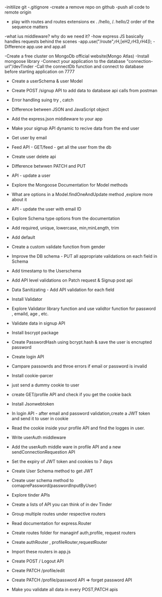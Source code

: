 -initilize git
-.gitignore
-create a remove repo on github
-push all code to remote origin

- play with routes and routes extensions ex . /hello, /. hello/2
  order of the sequence matters

-what ius middleware? why do we need it?
-how express JS basically handles requests behind the scenes
-app.use("/route",rH,[eH2,rH3,rH4]);
-Difference app.use and app.all

-Create a free cluster on MongoDb official website(Mongo Atlas)
-Install mongoose library
-Connect your application to the database "connection-url"/devTinder
-Call the connectDb function and connect to database before starting application on 7777

- Create a userSchema & user Model
- Create POST /signup API to add data to database api calls from postman
- Error handling suing try , catch
- Difference between JSON and JavaScript object
- Add the express.json middleware to your app
- Make your signup API dynamic to recive data from the end user
- Get user by email
- Feed API - GET/feed - get all the user from the db
- Create user delete api
- Difference betwwen PATCH and PUT
- API - update a user
- Explore the Mongoose Documentation for Model methods
- What are options in a Model.findOneAndUpdate method ,explore more about it
- API - update the user with email ID

- Explore Schema type options from the documentation
- Add required, unique, lowercase, min,minLength, trim
- Add default
- Create a custom validate function from gender
- Improve the DB schema - PUT all appropriate validations on each field in Schema
- Add timestamp to the Userschema
- Add API level validations on Patch request & Signup post api
- Data Sanitizating - Add API validation for each field
- Install Validator
- Explore Validator library function and use validtor function for password , emaiId, age , etc.

- Validate data in signup API
- Install bscrypt package
- Create PasswordHash using bcrypt.hash & save the user is encrupted password
- Create login API
- Campare passowrds and throe errors if email or password is invalid

- Install cookie-parcer
- just send a dummy cookie to user
- create GET/profile API and check if you get the cookie back
- Install Jsonwebtoken
- In login API - after email and password validation,create a JWT token and send it to user in cookie
- Read the cookie inside your profile API and find the logges in user.

- Write userAuth middleware
- Add the userAuth middle ware in profile API and a new sendConnectionRequestion API
- Set the expiry of JWT token and cookies to 7 days

- Create User Schema method to get JWT
- Create user schema method to comaprePassword(passwordInputByUser)

- Explore tinder APIs
- Create a lists of API you can think of in dev Tinder
- Group multiple routes under respective routers
- Read documentation for express.Router
- Create routes folder for managinf auth,profile, request routers
- Create authRouter , profileRouter,requestRouter
- Import these routers in app.js

- Create POST / Logout API
- Create PATCH /profile/edit
- Create PATCH /profile/password API => forget password API
- Make you validate all data in every POST,PATCH apis
